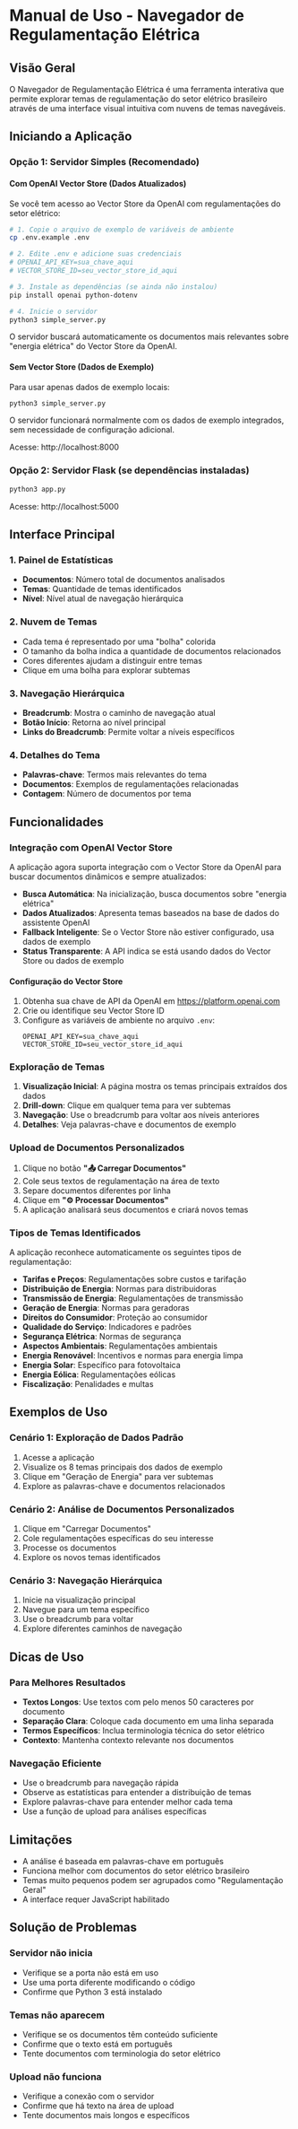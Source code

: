# Manual de Uso - Navegador de Regulamentação Elétrica

## Visão Geral

O Navegador de Regulamentação Elétrica é uma ferramenta interativa que permite explorar temas de regulamentação do setor elétrico brasileiro através de uma interface visual intuitiva com nuvens de temas navegáveis.

## Iniciando a Aplicação

### Opção 1: Servidor Simples (Recomendado)

#### Com OpenAI Vector Store (Dados Atualizados)

Se você tem acesso ao Vector Store da OpenAI com regulamentações do setor elétrico:

```bash
# 1. Copie o arquivo de exemplo de variáveis de ambiente
cp .env.example .env

# 2. Edite .env e adicione suas credenciais
# OPENAI_API_KEY=sua_chave_aqui
# VECTOR_STORE_ID=seu_vector_store_id_aqui

# 3. Instale as dependências (se ainda não instalou)
pip install openai python-dotenv

# 4. Inicie o servidor
python3 simple_server.py
```

O servidor buscará automaticamente os documentos mais relevantes sobre "energia elétrica" do Vector Store da OpenAI.

#### Sem Vector Store (Dados de Exemplo)

Para usar apenas dados de exemplo locais:

```bash
python3 simple_server.py
```

O servidor funcionará normalmente com os dados de exemplo integrados, sem necessidade de configuração adicional.

Acesse: http://localhost:8000

### Opção 2: Servidor Flask (se dependências instaladas)
```bash
python3 app.py
```
Acesse: http://localhost:5000

## Interface Principal

### 1. Painel de Estatísticas
- **Documentos**: Número total de documentos analisados
- **Temas**: Quantidade de temas identificados
- **Nível**: Nível atual de navegação hierárquica

### 2. Nuvem de Temas
- Cada tema é representado por uma "bolha" colorida
- O tamanho da bolha indica a quantidade de documentos relacionados
- Cores diferentes ajudam a distinguir entre temas
- Clique em uma bolha para explorar subtemas

### 3. Navegação Hierárquica
- **Breadcrumb**: Mostra o caminho de navegação atual
- **Botão Início**: Retorna ao nível principal
- **Links do Breadcrumb**: Permite voltar a níveis específicos

### 4. Detalhes do Tema
- **Palavras-chave**: Termos mais relevantes do tema
- **Documentos**: Exemplos de regulamentações relacionadas
- **Contagem**: Número de documentos por tema

## Funcionalidades

### Integração com OpenAI Vector Store

A aplicação agora suporta integração com o Vector Store da OpenAI para buscar documentos dinâmicos e sempre atualizados:

- **Busca Automática**: Na inicialização, busca documentos sobre "energia elétrica"
- **Dados Atualizados**: Apresenta temas baseados na base de dados do assistente OpenAI
- **Fallback Inteligente**: Se o Vector Store não estiver configurado, usa dados de exemplo
- **Status Transparente**: A API indica se está usando dados do Vector Store ou dados de exemplo

#### Configuração do Vector Store

1. Obtenha sua chave de API da OpenAI em https://platform.openai.com
2. Crie ou identifique seu Vector Store ID
3. Configure as variáveis de ambiente no arquivo `.env`:
   ```
   OPENAI_API_KEY=sua_chave_aqui
   VECTOR_STORE_ID=seu_vector_store_id_aqui
   ```

### Exploração de Temas
1. **Visualização Inicial**: A página mostra os temas principais extraídos dos dados
2. **Drill-down**: Clique em qualquer tema para ver subtemas
3. **Navegação**: Use o breadcrumb para voltar aos níveis anteriores
4. **Detalhes**: Veja palavras-chave e documentos de exemplo

### Upload de Documentos Personalizados
1. Clique no botão **"📤 Carregar Documentos"**
2. Cole seus textos de regulamentação na área de texto
3. Separe documentos diferentes por linha
4. Clique em **"⚙️ Processar Documentos"**
5. A aplicação analisará seus documentos e criará novos temas

### Tipos de Temas Identificados

A aplicação reconhece automaticamente os seguintes tipos de regulamentação:

- **Tarifas e Preços**: Regulamentações sobre custos e tarifação
- **Distribuição de Energia**: Normas para distribuidoras
- **Transmissão de Energia**: Regulamentações de transmissão
- **Geração de Energia**: Normas para geradoras
- **Direitos do Consumidor**: Proteção ao consumidor
- **Qualidade do Serviço**: Indicadores e padrões
- **Segurança Elétrica**: Normas de segurança
- **Aspectos Ambientais**: Regulamentações ambientais
- **Energia Renovável**: Incentivos e normas para energia limpa
- **Energia Solar**: Específico para fotovoltaica
- **Energia Eólica**: Regulamentações eólicas
- **Fiscalização**: Penalidades e multas

## Exemplos de Uso

### Cenário 1: Exploração de Dados Padrão
1. Acesse a aplicação
2. Visualize os 8 temas principais dos dados de exemplo
3. Clique em "Geração de Energia" para ver subtemas
4. Explore as palavras-chave e documentos relacionados

### Cenário 2: Análise de Documentos Personalizados
1. Clique em "Carregar Documentos"
2. Cole regulamentações específicas do seu interesse
3. Processe os documentos
4. Explore os novos temas identificados

### Cenário 3: Navegação Hierárquica
1. Inicie na visualização principal
2. Navegue para um tema específico
3. Use o breadcrumb para voltar
4. Explore diferentes caminhos de navegação

## Dicas de Uso

### Para Melhores Resultados
- **Textos Longos**: Use textos com pelo menos 50 caracteres por documento
- **Separação Clara**: Coloque cada documento em uma linha separada
- **Termos Específicos**: Inclua terminologia técnica do setor elétrico
- **Contexto**: Mantenha contexto relevante nos documentos

### Navegação Eficiente
- Use o breadcrumb para navegação rápida
- Observe as estatísticas para entender a distribuição de temas
- Explore palavras-chave para entender melhor cada tema
- Use a função de upload para análises específicas

## Limitações

- A análise é baseada em palavras-chave em português
- Funciona melhor com documentos do setor elétrico brasileiro
- Temas muito pequenos podem ser agrupados como "Regulamentação Geral"
- A interface requer JavaScript habilitado

## Solução de Problemas

### Servidor não inicia
- Verifique se a porta não está em uso
- Use uma porta diferente modificando o código
- Confirme que Python 3 está instalado

### Temas não aparecem
- Verifique se os documentos têm conteúdo suficiente
- Confirme que o texto está em português
- Tente documentos com terminologia do setor elétrico

### Upload não funciona
- Verifique a conexão com o servidor
- Confirme que há texto na área de upload
- Tente documentos mais longos e específicos